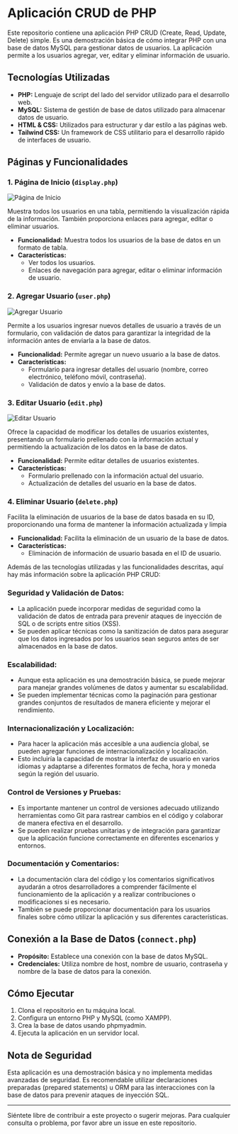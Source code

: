 
# Aplicación CRUD de PHP

Este repositorio contiene una aplicación PHP CRUD (Create, Read, Update, Delete) simple. Es una demostración básica de cómo integrar PHP con una base de datos MySQL para gestionar datos de usuarios. La aplicación permite a los usuarios agregar, ver, editar y eliminar información de usuario.

## Tecnologías Utilizadas

- **PHP:** Lenguaje de script del lado del servidor utilizado para el desarrollo web.
- **MySQL:** Sistema de gestión de base de datos utilizado para almacenar datos de usuario.
- **HTML & CSS:** Utilizados para estructurar y dar estilo a las páginas web.
- **Tailwind CSS:** Un framework de CSS utilitario para el desarrollo rápido de interfaces de usuario.

## Páginas y Funcionalidades

### 1. Página de Inicio (`display.php`)

![Página de Inicio](images/display.png)

Muestra todos los usuarios en una tabla, permitiendo la visualización rápida de la información. También proporciona enlaces para agregar, editar o eliminar usuarios.
- **Funcionalidad:** Muestra todos los usuarios de la base de datos en un formato de tabla.
- **Características:** 
  - Ver todos los usuarios.
  - Enlaces de navegación para agregar, editar o eliminar información de usuario.

### 2. Agregar Usuario (`user.php`)

![Agregar Usuario](images/add.png)

Permite a los usuarios ingresar nuevos detalles de usuario a través de un formulario, con validación de datos para garantizar la integridad de la información antes de enviarla a la base de datos.
- **Funcionalidad:** Permite agregar un nuevo usuario a la base de datos.
- **Características:** 
  - Formulario para ingresar detalles del usuario (nombre, correo electrónico, teléfono móvil, contraseña).
  - Validación de datos y envío a la base de datos.

### 3. Editar Usuario (`edit.php`)

![Editar Usuario](images/edit.png)

Ofrece la capacidad de modificar los detalles de usuarios existentes, presentando un formulario prellenado con la información actual y permitiendo la actualización de los datos en la base de datos.
- **Funcionalidad:** Permite editar detalles de usuarios existentes.
- **Características:** 
  - Formulario prellenado con la información actual del usuario.
  - Actualización de detalles del usuario en la base de datos.

### 4. Eliminar Usuario (`delete.php`)

Facilita la eliminación de usuarios de la base de datos basada en su ID, proporcionando una forma de mantener la información actualizada y limpia
- **Funcionalidad:** Facilita la eliminación de un usuario de la base de datos.
- **Características:** 
  - Eliminación de información de usuario basada en el ID de usuario.
 
Además de las tecnologías utilizadas y las funcionalidades descritas, aquí hay más información sobre la aplicación PHP CRUD:

### Seguridad y Validación de Datos:
- La aplicación puede incorporar medidas de seguridad como la validación de datos de entrada para prevenir ataques de inyección de SQL o de scripts entre sitios (XSS).
- Se pueden aplicar técnicas como la sanitización de datos para asegurar que los datos ingresados por los usuarios sean seguros antes de ser almacenados en la base de datos.

### Escalabilidad:
- Aunque esta aplicación es una demostración básica, se puede mejorar para manejar grandes volúmenes de datos y aumentar su escalabilidad.
- Se pueden implementar técnicas como la paginación para gestionar grandes conjuntos de resultados de manera eficiente y mejorar el rendimiento.

### Internacionalización y Localización:
- Para hacer la aplicación más accesible a una audiencia global, se pueden agregar funciones de internacionalización y localización.
- Esto incluiría la capacidad de mostrar la interfaz de usuario en varios idiomas y adaptarse a diferentes formatos de fecha, hora y moneda según la región del usuario.

### Control de Versiones y Pruebas:
- Es importante mantener un control de versiones adecuado utilizando herramientas como Git para rastrear cambios en el código y colaborar de manera efectiva en el desarrollo.
- Se pueden realizar pruebas unitarias y de integración para garantizar que la aplicación funcione correctamente en diferentes escenarios y entornos.

### Documentación y Comentarios:
- La documentación clara del código y los comentarios significativos ayudarán a otros desarrolladores a comprender fácilmente el funcionamiento de la aplicación y a realizar contribuciones o modificaciones si es necesario.
- También se puede proporcionar documentación para los usuarios finales sobre cómo utilizar la aplicación y sus diferentes características.



## Conexión a la Base de Datos (`connect.php`)

- **Propósito:** Establece una conexión con la base de datos MySQL.
- **Credenciales:** Utiliza nombre de host, nombre de usuario, contraseña y nombre de la base de datos para la conexión.

## Cómo Ejecutar

1. Clona el repositorio en tu máquina local.
2. Configura un entorno PHP y MySQL (como XAMPP).
3. Crea la base de datos usando phpmyadmin.
4. Ejecuta la aplicación en un servidor local.

## Nota de Seguridad

Esta aplicación es una demostración básica y no implementa medidas avanzadas de seguridad. Es recomendable utilizar declaraciones preparadas (prepared statements) u ORM para las interacciones con la base de datos para prevenir ataques de inyección SQL.

---

Siéntete libre de contribuir a este proyecto o sugerir mejoras. Para cualquier consulta o problema, por favor abre un issue en este repositorio.

